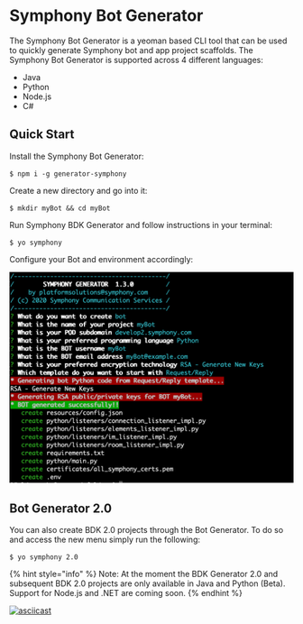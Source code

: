 # Symphony Bot Generator

The Symphony Bot Generator is a yeoman based CLI tool that can be used to quickly generate Symphony bot and app project scaffolds. The Symphony Bot Generator is supported across 4 different languages:

* Java
* Python
* Node.js
* C\#

## Quick Start

Install the Symphony Bot Generator:

```text
$ npm i -g generator-symphony
```

Create a new directory and go into it:

```text
$ mkdir myBot && cd myBot
```

Run Symphony BDK Generator and follow instructions in your terminal:

```text
$ yo symphony
```

Configure your Bot and environment accordingly:

![](../../.gitbook/assets/screen-shot-2020-10-05-at-2.20.00-pm.png)

## Bot Generator 2.0

You can also create BDK 2.0 projects through the Bot Generator. To do so and access the new menu simply run the following:

```text
$ yo symphony 2.0
```

{% hint style="info" %}
Note: At the moment the BDK Generator 2.0 and subsequent BDK 2.0 projects are only available in Java and Python \(Beta\). Support for Node.js and .NET are coming soon.
{% endhint %}

[![asciicast](https://asciinema.org/a/402924.svg)](https://asciinema.org/a/402924)

<script id="asciicast-402924" src="https://asciinema.org/a/402924.js" async></script>
